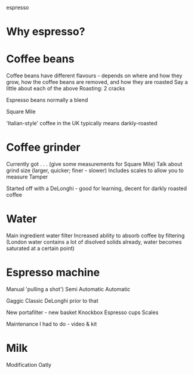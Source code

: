 espresso

# Why espresso?



# Coffee beans

Coffee beans have different flavours - depends on where and how they grow, how the coffee beans are removed, and how they are roasted
Say a little about each of the above
Roasting: 2 cracks

Espresso beans normally a blend

Square Mile

'Italian-style' coffee in the UK typically means darkly-roasted

# Coffee grinder

Currently got . . . (give some measurements for Square Mile)
Talk about grind size (larger, quicker; finer - slower)
Includes scales to allow you to measure
Tamper

Started off with a DeLonghi - good for learning, decent for darkly roasted coffee

# Water

Main ingredient 
water filter
Increased ability to absorb coffee by filtering (London water contains a lot of disolved solids already, water becomes saturated at a certain point)

# Espresso machine

Manual 'pulling a shot')
Semi Automatic 
Automatic

Gaggic Classic
DeLonghi prior to that

New portafilter - new basket
Knockbox
Espresso cups
Scales

Maintenance I had to do - video & kit

# Milk

Modification
Oatly
